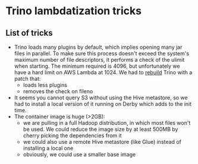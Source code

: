 # Trino lambdatization tricks

## List of tricks

- Trino loads many plugins by default, which implies opening many jar files in
  parallel. To make sure this process doesn't exceed the system's maximum number
  of file descriptors, it performs a check of the ulimit when starting. The
  minimum required is 4096, but unfortunately we have a hard limit on AWS Lambda
  at 1024. We had to
  [rebuild](https://github.com/cloudfuse-io/lambdatization/actions/workflows/trino.yaml)
  Trino with a patch that:
    - loads less plugins
    - removes the check on fileno
- It seems you cannot query S3 without using the Hive metastore, so we had to
  install a local version of it running on Derby which adds to the init time.
- The container image is huge (>2GB):
  - we are pulling in a full Hadoop distribution, in which most files won't be
    used. We could reduce the image size by at least 500MB by cherry picking the
    dependencies from it
  - we could also use a remote Hive metastore (like Glue) instead of installing
    a local one
  - obviously, we could use a smaller base image
